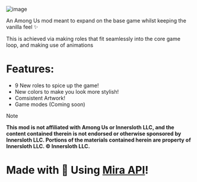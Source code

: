 ![image](https://github.com/user-attachments/assets/2b0ed07e-741d-424b-accb-16a1a17634d2)

An Among Us mod meant to expand on the base game whilst keeping the vanilla feel ✨

This is achieved via making roles that fit seamlessly into the core game loop, and making use of animations

# Features:

- 9 New roles to spice up the game!
- New colors to make you look more stylish!
- Comsistent Artwork!
- Game modes (Coming soon)

>[!NOTE]
>**This mod is not affiliated with Among Us or Innersloth LLC, and the content contained therein is not endorsed or otherwise sponsored by Innersloth LLC. Portions of the materials contained herein are property of Innersloth LLC. © Innersloth LLC.**

# Made with 🩷 Using [Mira API](github.com/All-Of-Us-Mods/MiraAPI)!
